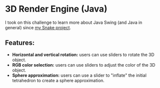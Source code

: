 # 3D Render Engine (Java)

I took on this challenge to learn more about Java Swing (and Java in general) since <a href="https://github.com/wenxich/snake">my Snake project</a>.

## Features:
- **Horizontal and vertical rotation:** users can use sliders to rotate the 3D object.
- **RGB color selection:** users can use sliders to adjust the color of the 3D object.
- **Sphere approximation:** users can use a slider to "inflate" the initial tetrahedron to create a sphere approximation.
